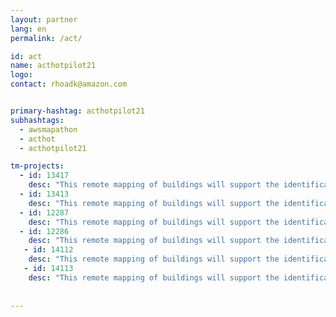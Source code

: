 ```yaml
---
layout: partner
lang: en
permalink: /act/

id: act
name: acthotpilot21
logo: 
contact: rhoadk@amazon.com


primary-hashtag: acthotpilot21
subhashtags:
  - awsmapathon
  - acthot
  - acthotpilot21

tm-projects:
  - id: 13417
    desc: "This remote mapping of buildings will support the identification and characterization of settlements, as well as the implementation of planned activities and largely the generation of data for humanitarian activities."
  - id: 13413
    desc: "This remote mapping of buildings will support the identification and characterization of settlements, as well as the implementation of planned activities and largely the generation of data for humanitarian activities."
  - id: 12287
    desc: "This remote mapping of buildings will support the identification and characterization of settlements, as well as the implementation of planned activities and largely the generation of data for humanitarian activities."
  - id: 12286
    desc: "This remote mapping of buildings will support the identification and characterization of settlements, as well as the implementation of planned activities and largely the generation of data for humanitarian activities."
   - id: 14112
    desc: "This remote mapping of buildings will support the identification and characterization of settlements, as well as the implementation of planned activities and largely the generation of data for humanitarian activities."
   - id: 14113
    desc: "This remote mapping of buildings will support the identification and characterization of settlements, as well as the implementation of planned activities and largely the generation of data for humanitarian activities."
    
    
---
```

